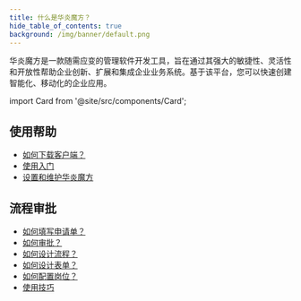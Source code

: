 ```yaml
---
title: 什么是华炎魔方？
hide_table_of_contents: true
background: /img/banner/default.png
---
```


华炎魔方是一款随需应变的管理软件开发工具，旨在通过其强大的敏捷性、灵活性和开放性帮助企业创新、扩展和集成企业业务系统。基于该平台，您可以快速创建智能化、移动化的企业应用。

import Card from '@site/src/components/Card';

<div class="mt-12 grid gap-5 mx-auto md:grid-cols-2 lg:max-w-none">

  <Card image="https://www-steedos-com.oss-accelerate.aliyuncs.com/videos/steedos/steedos-open-source.jpg"
    category="视频"
    title="华炎魔方助力企业数字化转型"
    href="/https://www-steedos-com.oss-accelerate.aliyuncs.com/videos/steedos/steedos-open-source.mp4/"/>

  <Card image="https://www-steedos-com.oss-accelerate.aliyuncs.com/videos/creator/steedos-platform-features.jpg"
    category="视频"
    title="华炎魔十大引擎，开发效率提升十倍"
    href="https://www-steedos-com.oss-accelerate.aliyuncs.com/videos/creator/steedos-platform-features-960.mp4"/>

</div>

## 使用帮助

- [如何下载客户端？](/help/download)
- [使用入门](/help/user)
- [设置和维护华炎魔方](/help/admin)

## 流程审批

- [如何填写申请单？](/help/workflow/instance_add.md)
- [如何审批？](/help/workflow/instance_approve.md)
- [如何设计流程？](/help/workflow/admin_flow)
- [如何设计表单？](/help/workflow/admin_form)
- [如何配置岗位？](/help/workflow/admin_positions)
- [使用技巧](/help/workflow/faq)
